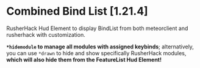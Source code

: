 # Combined Bind List [1.21.4]

RusherHack Hud Element to display BindList from both meteorclient and rusherhack with customization.

**```*hidemodule``` to manage all modules with assigned keybinds**; alternatively, you can use ```*drawn``` to hide and show specifically RusherHack modules, **which will also hide them from the FeatureList Hud Element!**